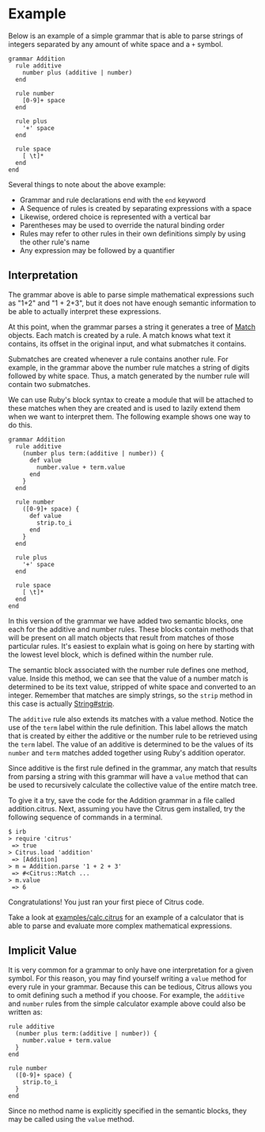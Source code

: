 # Example


Below is an example of a simple grammar that is able to parse strings of
integers separated by any amount of white space and a `+` symbol.

    grammar Addition
      rule additive
        number plus (additive | number)
      end

      rule number
        [0-9]+ space
      end

      rule plus
        '+' space
      end

      rule space
        [ \t]*
      end
    end

Several things to note about the above example:

* Grammar and rule declarations end with the `end` keyword
* A Sequence of rules is created by separating expressions with a space
* Likewise, ordered choice is represented with a vertical bar
* Parentheses may be used to override the natural binding order
* Rules may refer to other rules in their own definitions simply by using the
  other rule's name
* Any expression may be followed by a quantifier

## Interpretation

The grammar above is able to parse simple mathematical expressions such as "1+2"
and "1 + 2+3", but it does not have enough semantic information to be able to
actually interpret these expressions.

At this point, when the grammar parses a string it generates a tree of
[Match](api/classes/Citrus/Match.html) objects. Each match is created by a rule.
A match knows what text it contains, its offset in the original input, and what
submatches it contains.

Submatches are created whenever a rule contains another rule. For example, in
the grammar above the number rule matches a string of digits followed by white
space. Thus, a match generated by the number rule will contain two submatches.

We can use Ruby's block syntax to create a module that will be attached to these
matches when they are created and is used to lazily extend them when we want to
interpret them. The following example shows one way to do this.

    grammar Addition
      rule additive
        (number plus term:(additive | number)) {
          def value
            number.value + term.value
          end
        }
      end

      rule number
        ([0-9]+ space) {
          def value
            strip.to_i
          end
        }
      end

      rule plus
        '+' space
      end

      rule space
        [ \t]*
      end
    end

In this version of the grammar we have added two semantic blocks, one each for
the additive and number rules. These blocks contain methods that will be present
on all match objects that result from matches of those particular rules. It's
easiest to explain what is going on here by starting with the lowest level
block, which is defined within the number rule.

The semantic block associated with the number rule defines one method, value.
Inside this method, we can see that the value of a number match is determined to
be its text value, stripped of white space and converted to an integer. Remember
that matches are simply strings, so the `strip` method in this case is actually
[String#strip](http://ruby-doc.org/core/classes/String.html#M000820).

The `additive` rule also extends its matches with a value method. Notice the use
of the `term` label within the rule definition. This label allows the match that
is created by either the additive or the number rule to be retrieved using the
`term` label. The value of an additive is determined to be the values of its
`number` and `term` matches added together using Ruby's addition operator.

Since additive is the first rule defined in the grammar, any match that results
from parsing a string with this grammar will have a `value` method that can be
used to recursively calculate the collective value of the entire match tree.

To give it a try, save the code for the Addition grammar in a file called
addition.citrus. Next, assuming you have the Citrus gem installed, try the
following sequence of commands in a terminal.

    $ irb
    > require 'citrus'
     => true
    > Citrus.load 'addition'
     => [Addition]
    > m = Addition.parse '1 + 2 + 3'
     => #<Citrus::Match ...
    > m.value
     => 6

Congratulations! You just ran your first piece of Citrus code.

Take a look at 
[examples/calc.citrus](http://github.com/mjijackson/citrus/blob/master/examples/calc.citrus)
for an example of a calculator that is able to parse and evaluate more complex 
mathematical expressions.

## Implicit Value

It is very common for a grammar to only have one interpretation for a given
symbol. For this reason, you may find yourself writing a `value` method for
every rule in your grammar. Because this can be tedious, Citrus allows you to
omit defining such a method if you choose. For example, the `additive` and
`number` rules from the simple calculator example above could also be written
as:

    rule additive
      (number plus term:(additive | number)) {
        number.value + term.value
      }
    end

    rule number
      ([0-9]+ space) {
        strip.to_i
      }
    end

Since no method name is explicitly specified in the semantic blocks, they may be 
called using the `value` method.
